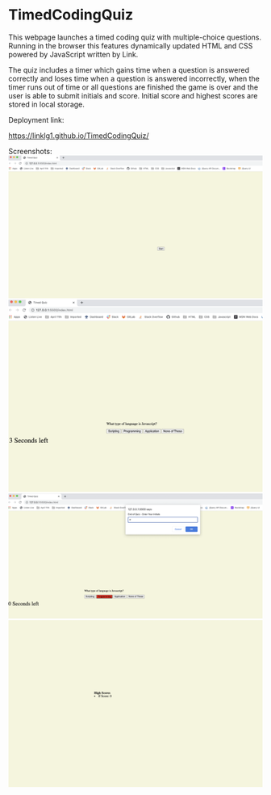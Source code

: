 # TimedCodingQuiz


This webpage launches a timed coding quiz with multiple-choice questions. Running in the browser this features dynamically updated HTML and CSS powered by JavaScript written by Link.

The quiz includes a timer which gains time when a question is answered correctly and loses time when a question is answered incorrectly, when the timer runs out of time or all questions are finished the game is over and the user is able to submit initials and score. Initial score and highest scores are stored in local storage.


Deployment link: 

https://linklg1.github.io/TimedCodingQuiz/ 

Screenshots: 
![alt text](assets/images/screenshot1.png)
![alt text](assets/images/screenshot2.png)
![alt text](assets/images/screenshot3.png)
![alt text](assets/images/screenshot4.png)

